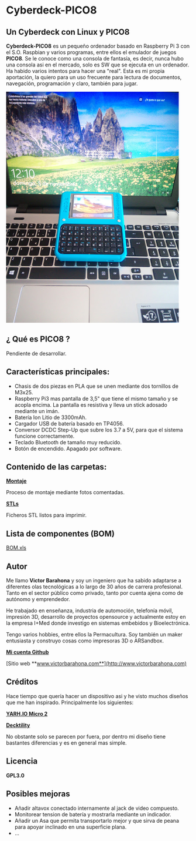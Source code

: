 # Cyberdeck-PICO8

## Un Cyberdeck con Linux y PICO8

**Cyberdeck-PICO8** es un pequeño ordenador basado en Raspberry Pi 3 con el S.O. Raspbian y varios programas, entre ellos el emulador de juegos **PICO8**. Se le conoce como una consola de fantasía, es decir, nunca hubo una consola asi en el mercado, solo es SW que se ejecuta en un ordenador. Ha habido varios intentos para hacer una "real". Esta es mi propia aportación, la quiero para un uso frecuente para lectura de documentos, navegación, programación y claro, también para jugar. 

![Cyberdeck PICO8](Cyberdeck_PICO8.jpg)

## ¿ Qué es PICO8 ?

Pendiente de desarrollar.

## Características principales:

- Chasis de dos piezas en PLA que se unen mediante dos tornillos de M3x25.
- Raspberry Pi3 mas pantalla de 3,5" que tiene el mismo tamaño y se acopla encima. La pantalla es resistiva y lleva un stick adosado mediante un imán.
- Batería Ion Litio de 3300mAh.
- Cargador USB de batería basado en TP4056.
- Conversor DCDC Step-Up que subre los 3.7 a 5V, para que el sistema funcione correctamente. 
- Teclado Bluetooth de tamaño muy reducido.
- Botón de encendido. Apagado por software.

## Contenido de las carpetas:

[**Montaje** ](Montaje/README.md) 

Proceso de montaje mediante fotos comentadas.

[**STLs** ](STL/README.md) 

Ficheros STL listos para imprimir.

## Lista de componentes (BOM)

[BOM.xls](BOM.xlsx)

## Autor

Me llamo **Victor Barahona** y soy un ingeniero que ha sabido adaptarse a diferentes olas tecnológicas a lo largo de 30 años de carrera profesional. Tanto en el sector público como privado, tanto por cuenta ajena como de autónomo y emprendedor.

He trabajado en enseñanza, industria de automoción, telefonía móvil, impresión 3D, desarrollo de proyectos opensource y actualmente estoy en la empresa I+Med donde investigo en sistemas embebidos y Bioelectrónica.

Tengo varios hobbies, entre ellos la Permacultura. Soy también un maker entusiasta y construyo cosas como impresoras 3D o ARSandbox.

[**Mi cuenta Github**](https://github.com/Egokitek)

[Sitio web **www.victorbarahona.com**](http://www.victorbarahona.com)

## Créditos

Hace tiempo que quería hacer un dispositivo asi y he visto muchos diseños que me han inspirado. Principalmente los siguientes:

**[YARH.IO Micro 2](https://yarh.io/yarh-io-m2.html)**

**[Decktility](https://github.com/ByteWelder/Decktility)**

No obstante solo se parecen por fuera, por dentro mi diseño tiene bastantes diferencias y es en general mas simple.

## Licencia

**GPL3.0**

## Posibles mejoras

- Añadir altavox conectado internamente al jack de video compuesto.
- Monitorear tension de batería y mostrarla mediante un indicador.
- Añadir un Asa que permita transportarlo mejor y que sirva de peana para apoyar inclinado en una superficie plana.
- ...



